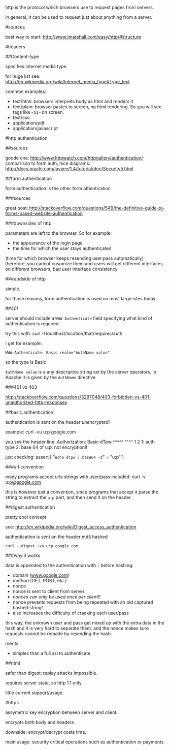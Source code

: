 http is the protocol which browsers use to request pages from servers.

in general, it can be used to request just about anything from a server.

#sources

best way to start: <http://www.jmarshall.com/easy/http/#structure>

#headers

##Content-type

specifies Internet media type

for huge list see: <http://en.wikipedia.org/wiki/Internet_media_type#Type_text>

common examples:

- text/html: browsers interprets body as html and renders it
- text/plain: browser pastes to screen, no html rendering. So you will see tags like `<h1>` on screen.
- text/css
- application/pdf
- application/javascript

#http authentication

##sources

goode one: <http://www.httpwatch.com/httpgallery/authentication/>
comparison to form auth, nice diagrams: <http://docs.oracle.com/javaee/1.4/tutorial/doc/Security5.html>

##form authentication

form authentication is the other form athentication

###sources

great post: <http://stackoverflow.com/questions/549/the-definitive-guide-to-forms-based-website-authentication>

###downsides of http

parameters are left to the browser. So for example:

- the appearance of the login page
- the time for which the user stays authenticated

(time for which browser keeps resending user:pass automatically)
therefore, you cannot cusomize them
and users will get different interfaces on different browsers, bad user interface consistency

###updside of http

simple.

for those reasons, form authentication is used on most large sites today.

##401

server should include a `WWW-Authenticate` field specifying what kind of authentication is required.

try this with:
    curl -I localhost/location/that/requires/auth

I get for example:

    WWW-Authenticate: Basic realm="AuthName value"

so the type is Basic

`AuthName value` is a any descriptive string
set by the server operators.
in Apache it is given by the `AuthName` directive

###401 vs 403

<http://stackoverflow.com/questions/3297048/403-forbidden-vs-401-unauthorized-http-responses>

##basic authentication

authentication is sent on the header *unencrypted*!

example:
    curl -vu u:p google.com

you see the header line:
    Authorization: Basic dTpw
    ^^^^^ ^^^^
    1     2
1: auth type
2: base 64 of u:p. not encryption!!

just checking:
    assert [ "`echo dTpw | base64 -d`" = "u:p" ]

###url convention

many programs accept urls strings with user/pass included:
    curl -v u:p@google.com

this is however just a convention, since programs that accept it
parse the string to extract the `u:p` part, and then send it
on the header.

##digest authentication

pretty cool concept

see: <http://en.wikipedia.org/wiki/Digest_access_authentication>

authentication is sent on the header md5 hashed

    curl --digest -vu u:p google.com

###why it works

data is appended to the authentication with `:` before hashing:

- domain (www.google.com)
- method (GET, POST, etc.)
- nonce
- nonce is sent to client from server.
- *nonces can only be used once per client*!!
- nonce prevents requests from being repeated with an old captured hashed string!
- also increases the difficulty of cracking each user/pass

this way, the unknown user and pass get mixed up with the extra data
in the hash and it is very hard to separate them.
and the nonce makes sure requests cannot be remade by resending the hash.

merits:

- simples than a full ssl to authenticate

##ntml

safer than digest: replay attacks impossible.

requires server state, so http 1.1 only.

little current support/usage.

#https

assymetric key encryption between server and client.

encrypts both body and headers

downside: encrypt/decrypt costs time.

main usage: security critical operations such as authentication or payments.
